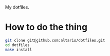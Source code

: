 My dotfiles.

# How to do the thing

```sh
git clone git@github.com:altaris/dotfiles.git
cd dotfiles
make install
```
